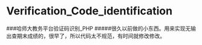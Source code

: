 # Verification_Code_identification
###哈师大教务平台验证码识别_PHP
#####很久以前做的小东西。用来实现无输出查期末成绩的，很早了，所以代码太不规范，有时间就修改修改。
